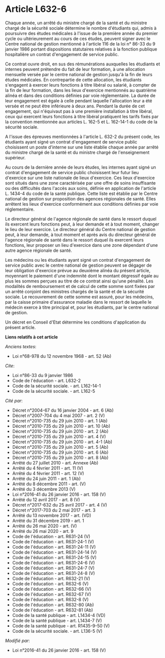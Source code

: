 # Article L632-6

Chaque année, un arrêté du ministre chargé de la santé et du ministre chargé de la sécurité sociale détermine le nombre
d'étudiants qui, admis à poursuivre des études médicales à l'issue de la première année du premier cycle ou ultérieurement au
cours de ces études, peuvent signer avec le Centre national de gestion mentionné à l'article 116 de la loi n° 86-33 du 9
janvier 1986 portant dispositions statutaires relatives à la fonction publique hospitalière un contrat d'engagement de
service public. 

Ce contrat ouvre droit, en sus des rémunérations auxquelles les étudiants et internes peuvent prétendre du fait de leur
formation, à une allocation mensuelle versée par le centre national de gestion jusqu'à la fin de leurs études médicales. En
contrepartie de cette allocation, les étudiants s'engagent à exercer leurs fonctions à titre libéral ou salarié, à compter de
la fin de leur formation, dans les lieux d'exercice mentionnés au quatrième alinéa et dans des conditions définies par voie
réglementaire. La durée de leur engagement est égale à celle pendant laquelle l'allocation leur a été versée et ne peut être
inférieure à deux ans. Pendant la durée de cet engagement, qui n'équivaut pas à une première installation à titre libéral,
ceux qui exercent leurs fonctions à titre libéral pratiquent les tarifs fixés par la convention mentionnée aux articles L.
162-5 et L. 162-14-1 du code de la sécurité sociale. 

A l'issue des épreuves mentionnées à l'article L. 632-2 du présent code, les étudiants ayant signé un contrat d'engagement de
service public choisissent un poste d'interne sur une liste établie chaque année par arrêté du ministre chargé de la santé et
du ministre chargé de l'enseignement supérieur. 

Au cours de la dernière année de leurs études, les internes ayant signé un contrat d'engagement de service public choisissent
leur futur lieu d'exercice sur une liste nationale de lieux d'exercice. Ces lieux d'exercice sont situés dans une zone
caractérisée par une offre de soins insuffisante ou des difficultés dans l'accès aux soins, définie en application de
l'article L. 1434-4 du code de la santé publique. Cette liste est établie par le Centre national de gestion sur proposition
des agences régionales de santé. Elles arrêtent les lieux d'exercice conformément aux conditions définies par voie
réglementaire. 

Le directeur général de l'agence régionale de santé dans le ressort duquel ils exercent leurs fonctions peut, à leur demande
et à tout moment, changer le lieu de leur exercice. Le directeur général du Centre national de gestion peut, à leur demande,
à tout moment et après avis du directeur général de l'agence régionale de santé dans le ressort duquel ils exercent leurs
fonctions, leur proposer un lieu d'exercice dans une zone dépendant d'une autre agence régionale de santé. 

Les médecins ou les étudiants ayant signé un contrat d'engagement de service public avec le centre national de gestion
peuvent se dégager de leur obligation d'exercice prévue au deuxième alinéa du présent article, moyennant le paiement d'une
indemnité dont le montant dégressif égale au plus les sommes perçues au titre de ce contrat ainsi qu'une pénalité. Les
modalités de remboursement et de calcul de cette somme sont fixées par un arrêté conjoint des ministres chargés de la santé
et de la sécurité sociale. Le recouvrement de cette somme est assuré, pour les médecins, par la caisse primaire d'assurance
maladie dans le ressort de laquelle le médecin exerce à titre principal et, pour les étudiants, par le centre national de
gestion. 

Un décret en Conseil d'Etat détermine les conditions d'application du présent article.

**Liens relatifs à cet article**

_Anciens textes_:

  - Loi n°68-978 du 12 novembre 1968 - art. 52 (Ab)

_Cite_:

  - Loi n°86-33 du 9 janvier 1986
  - Code de l'éducation - art. L632-2
  - Code de la sécurité sociale. - art. L162-14-1
  - Code de la sécurité sociale. - art. L162-5

_Cité par_:

  - Décret n°2004-67 du 16 janvier 2004 - art. 6 (Ab)
  - Décret n°2007-704 du 4 mai 2007 - art. 2 (V)
  - Décret n°2010-735 du 29 juin 2010 - art. 1 (Ab)
  - Décret n°2010-735 du 29 juin 2010 - art. 10 (Ab)
  - Décret n°2010-735 du 29 juin 2010 - art. 2 (Ab)
  - Décret n°2010-735 du 29 juin 2010 - art. 4 (V)
  - Décret n°2010-735 du 29 juin 2010 - art. 4-1 (Ab)
  - Décret n°2010-735 du 29 juin 2010 - art. 5 (Ab)
  - Décret n°2010-735 du 29 juin 2010 - art. 6 (Ab)
  - Décret n°2010-735 du 29 juin 2010 - art. 8 (Ab)
  - Arrêté du 27 juillet 2010 - art. Annexe (Ab)
  - Arrêté du 4 février 2011 - art. 11 (V)
  - Arrêté du 4 février 2011 - art. 12 (V)
  - Arrêté du 24 juin 2011 - art. 1 (Ab)
  - Arrêté du 8 décembre 2011 - art. (V)
  - Arrêté du 3 décembre 2013 (V)
  - Loi n°2016-41 du 26 janvier 2016 - art. 158 (V)
  - Arrêté du 12 avril 2017 - art. 8 (V)
  - Décret n°2017-632 du 25 avril 2017 - art. 4 (V)
  - Décret n°2017-703 du 2 mai 2017 - art. 3
  - Arrêté du 13 novembre 2017 - art. (VD)
  - Arrêté du 31 décembre 2019 - art. 1
  - Arrêté du 26 mai 2020 - art. (V)
  - Arrêté du 26 mai 2020 - art. 9
  - Code de l'éducation - art. R631-24 (V)
  - Code de l'éducation - art. R631-24-1 (V)
  - Code de l'éducation - art. R631-24-11 (V)
  - Code de l'éducation - art. R631-24-14 (V)
  - Code de l'éducation - art. R631-24-15 (V)
  - Code de l'éducation - art. R631-24-6 (V)
  - Code de l'éducation - art. R631-24-7 (V)
  - Code de l'éducation - art. R631-24-8 (V)
  - Code de l'éducation - art. R632-21 (V)
  - Code de l'éducation - art. R632-6 (V)
  - Code de l'éducation - art. R632-66 (V)
  - Code de l'éducation - art. R632-67 (V)
  - Code de l'éducation - art. R632-8 (V)
  - Code de l'éducation - art. R632-80 (Ab)
  - Code de l'éducation - art. R632-81 (Ab)
  - Code de la santé publique - art. L1434-4 (VD)
  - Code de la santé publique - art. L1434-7 (V)
  - Code de la santé publique - art. R1435-9-50 (V)
  - Code de la sécurité sociale. - art. L136-5 (V)

_Modifié par_:

  - Loi n°2016-41 du 26 janvier 2016 - art. 158 (V)
